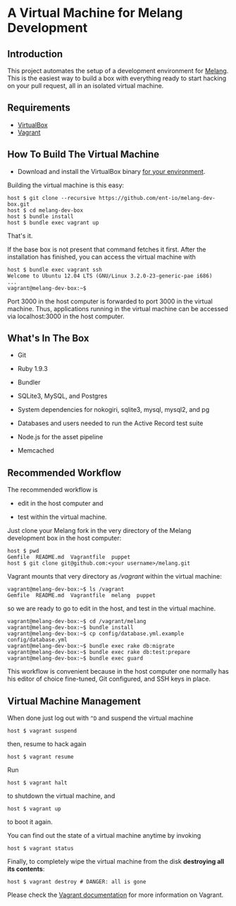 # A Virtual Machine for Melang Development

## Introduction

This project automates the setup of a development environment for [Melang](https://github.com/ent-io/melang). This is the easiest way to build a box with everything ready to start hacking on your pull request, all in an isolated virtual machine.

## Requirements

* [VirtualBox](https://www.virtualbox.org)
* [Vagrant](http://vagrantup.com)

## How To Build The Virtual Machine

* Download and install the VirtualBox binary [for your environment](https://www.virtualbox.org/wiki/Downloads).

Building the virtual machine is this easy:

    host $ git clone --recursive https://github.com/ent-io/melang-dev-box.git
    host $ cd melang-dev-box
    host $ bundle install
    host $ bundle exec vagrant up

That's it.

If the base box is not present that command fetches it first. After the installation has finished, you can access the virtual machine with

    host $ bundle exec vagrant ssh
    Welcome to Ubuntu 12.04 LTS (GNU/Linux 3.2.0-23-generic-pae i686)
    ...
    vagrant@melang-dev-box:~$

Port 3000 in the host computer is forwarded to port 3000 in the virtual machine. Thus, applications running in the virtual machine can be accessed via localhost:3000 in the host computer.

## What's In The Box

* Git

* Ruby 1.9.3

* Bundler

* SQLite3, MySQL, and Postgres

* System dependencies for nokogiri, sqlite3, mysql, mysql2, and pg

* Databases and users needed to run the Active Record test suite

* Node.js for the asset pipeline

* Memcached

## Recommended Workflow

The recommended workflow is

* edit in the host computer and

* test within the virtual machine.

Just clone your Melang fork in the very directory of the Melang development box in the host computer:

    host $ pwd
    Gemfile  README.md  Vagrantfile  puppet
    host $ git clone git@github.com:<your username>/melang.git

Vagrant mounts that very directory as _/vagrant_ within the virtual machine:

    vagrant@melang-dev-box:~$ ls /vagrant
    Gemfile  README.md  Vagrantfile  melang  puppet

so we are ready to go to edit in the host, and test in the virtual machine.

    vagrant@melang-dev-box:~$ cd /vagrant/melang
    vagrant@melang-dev-box:~$ bundle install
    vagrant@melang-dev-box:~$ cp config/database.yml.example config/database.yml
    vagrant@melang-dev-box:~$ bundle exec rake db:migrate
    vagrant@melang-dev-box:~$ bundle exec rake db:test:prepare
    vagrant@melang-dev-box:~$ bundle exec guard

This workflow is convenient because in the host computer one normally has his editor of choice fine-tuned, Git configured, and SSH keys in place.

## Virtual Machine Management

When done just log out with `^D` and suspend the virtual machine

    host $ vagrant suspend

then, resume to hack again

    host $ vagrant resume

Run

    host $ vagrant halt

to shutdown the virtual machine, and

    host $ vagrant up

to boot it again.

You can find out the state of a virtual machine anytime by invoking

    host $ vagrant status

Finally, to completely wipe the virtual machine from the disk **destroying all its contents**:

    host $ vagrant destroy # DANGER: all is gone

Please check the [Vagrant documentation](http://vagrantup.com/v1/docs/index.html) for more information on Vagrant.
